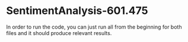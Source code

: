# SentimentAnalysis-601.475

In order to run the code, you can just run all from the beginning for both files and it should produce relevant results. 
